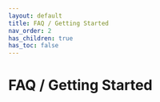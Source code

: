 ```yaml
---
layout: default
title: FAQ / Getting Started
nav_order: 2
has_children: true
has_toc: false
---
```


# FAQ / Getting Started
